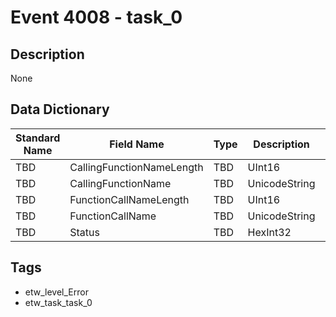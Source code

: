 # Event 4008 - task_0

## Description
None

## Data Dictionary
|Standard Name|Field Name|Type|Description|Sample Value|
|---|---|---|---|---|
|TBD|CallingFunctionNameLength|TBD|UInt16|None|None|
|TBD|CallingFunctionName|TBD|UnicodeString|None|None|
|TBD|FunctionCallNameLength|TBD|UInt16|None|None|
|TBD|FunctionCallName|TBD|UnicodeString|None|None|
|TBD|Status|TBD|HexInt32|None|None|

## Tags
* etw_level_Error
* etw_task_task_0